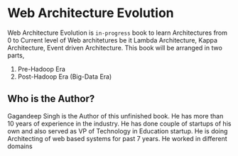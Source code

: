 # Web Architecture Evolution
Web Architecture Evolution is `in-progress` book to learn Architectures from 0 to Current level of Web architetures be it Lambda Architecture, Kappa Architecture, Event driven Architecture.
This book will be arranged in two parts,
1. Pre-Hadoop Era
2. Post-Hadoop Era (Big-Data Era)

## Who is the Author?
Gagandeep Singh is the Author of this unfinished book. He has more than 10 years of experience in the industry. He has done couple of startups of his own and also served as VP of Technology in Education startup. He is doing Architecting of web based systems for past 7 years. He worked in different domains 
<!--stackedit_data:
eyJoaXN0b3J5IjpbLTk1MTMzOTUzNCwtMTQzOTU2MDQ0XX0=
-->